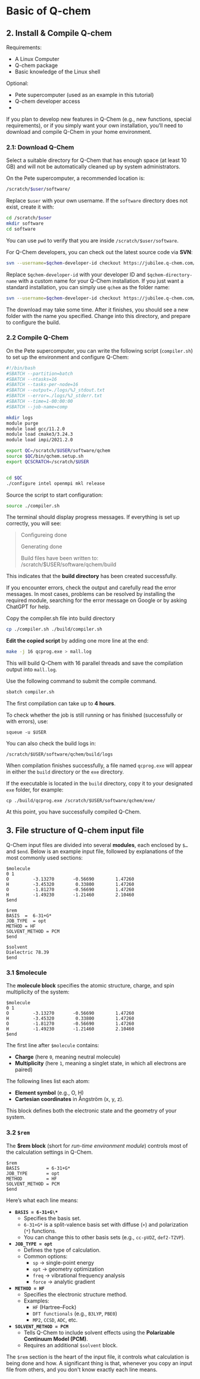 # Basic of Q-chem



## 2. Install & Compile Q-chem

Requirements:

- A Linux Computer
- Q-chem package
- Basic knowledge of the Linux shell

Optional:

- Pete supercomputer (used as an example in this tutorial)
- Q-chem developer access
- 

If you plan to develop new features in Q-Chem (e.g., new functions, special requirements), or if you simply want your own installation, you’ll need to download and compile Q-Chem in your home environment.



### 2.1: Download Q-Chem

Select a suitable directory for Q-Chem that has enough space (at least 10 GB) and will not be automatically cleaned up by system administrators.

On the Pete supercomputer, a recommended location is:

```bash
/scratch/$user/software/
```

Replace `$user` with your own username. If the `software` directory does not exist, create it with:

```bash
cd /scratch/$user
mkdir software
cd software
```

You can use `pwd` to verify that you are inside `/scratch/$user/software`.

For Q-Chem developers, you can check out the latest source code via **SVN**:

```bash
svn --username=$qchem-developer-id checkout https://jubilee.q-chem.com/svnroot/qchem/trunk $qchem-directory-name
```

Replace `$qchem-developer-id` with your developer ID and `$qchem-directory-name` with a custom name for your Q-Chem installation.
If you just want a standard installation, you can simply use `qchem` as the folder name:

```bash
svn --username=$qchem-developer-id checkout https://jubilee.q-chem.com/svnroot/qchem/trunk qchem
```

The download may take some time. After it finishes, you should see a new folder with the name you specified. Change into this directory, and prepare to configure the build.

### 2.2 Compile Q-Chem

 On the Pete supercomputer, you can write the following script (`compiler.sh`) to set up the environment and configure Q-Chem:

```bash
#!/bin/bash
#SBATCH --partition=batch
#SBATCH --ntasks=16
#SBATCH --tasks-per-node=16
#SBATCH --output=./logs/%J_stdout.txt
#SBATCH --error=./logs/%J_stderr.txt
#SBATCH --time=1-00:00:00
#SBATCH --job-name=comp

mkdir logs
module purge
module load gcc/11.2.0
module load cmake3/3.24.3
module load impi/2021.2.0

export QC=/scratch/$USER/software/qchem
source $QC/bin/qchem.setup.sh
export QCSCRATCH=/scratch/$USER


cd $QC
./configure intel openmpi mkl release
```

Source the script to start configuration:

```bash
source ./compiler.sh
```

The terminal should display progress messages. If everything is set up correctly, you will see:

> Configureing done
>
> Generating done
>
> Build files have been written to: /scratch/$USER/software/qchem/build

This indicates that the **build directory** has been created successfully.

If you encounter errors, check the output and carefully read the error messages. In most cases, problems can be resolved by installing the required module, searching for the error message on Google or by asking ChatGPT for help.

Copy the compiler.sh file into build directory

```bash
cp ./compiler.sh ./build/compiler.sh
```

**Edit the copied script** by adding one more line at the end:

```bash
make -j 16 qcprog.exe > mall.log
```

This will build Q-Chem with 16 parallel threads and save the compilation output into `mall.log`.

Use the following command to submit the compile command.

```bash
sbatch compiler.sh
```

The first compilation can take up to **4 hours**. 

To check whether the job is still running or has finished (successfully or with errors), use:

```
squeue -u $USER
```

You can also check the build logs in:

```
/scratch/$USER/software/qchem/build/logs
```

When compilation finishes successfully, a file named `qcprog.exe` will appear in either the `build` directory or the `exe` directory.

If the executable is located in the `build` directory, copy it to your designated `exe` folder, for example:

```
cp ./build/qcprog.exe /scratch/$USER/software/qchem/exe/
```

At this point, you have successfully compiled Q-Chem.



## 3. File structure of Q-chem input file

Q-Chem input files are divided into several **modules**, each enclosed by `$…` and `$end`.
 Below is an example input file, followed by explanations of the most commonly used sections:

```
$molecule
0 1
O         -3.13270       -0.56690        1.47260
H         -3.45320        0.33800        1.47260
O         -1.81270       -0.56690        1.47260
H         -1.49230       -1.21460        2.10460
$end

$rem
BASIS  =  6-31+G*
JOB_TYPE  = opt
METHOD = HF
SOLVENT_METHOD = PCM
$end

$solvent
Dielectric 78.39
$end

```

### 3.1 $molecule

The **molecule block** specifies the atomic structure, charge, and spin multiplicity of the system:

```
$molecule
0 1
O         -3.13270       -0.56690        1.47260
H         -3.45320        0.33800        1.47260
O         -1.81270       -0.56690        1.47260
H         -1.49230       -1.21460        2.10460
$end

```

The first line after `$molecule` contains:

- **Charge** (here `0`, meaning neutral molecule)
- **Multiplicity** (here `1`, meaning a singlet state, in which all electrons are paired)

The following lines list each atom:

- **Element symbol** (e.g., O, H)
- **Cartesian coordinates** in Ångström (x, y, z).

This block defines both the electronic state and the geometry of your system.



### 3.2 `$rem`

The **$rem block** (short for *run-time environment module*) controls most of the calculation settings in Q-Chem.

```
$rem
BASIS          = 6-31+G*
JOB_TYPE       = opt
METHOD         = HF
SOLVENT_METHOD = PCM
$end
```

Here’s what each line means:

- **`BASIS = 6-31+G\*`**
  - Specifies the basis set.
  - `6-31+G*` is a split-valence basis set with diffuse (`+`) and polarization (`*`) functions.
  - You can change this to other basis sets (e.g., `cc-pVDZ`, `def2-TZVP`).
- **`JOB_TYPE = opt`**
  - Defines the type of calculation.
  - Common options:
    - `sp` → single-point energy
    - `opt` → geometry optimization
    - `freq` → vibrational frequency analysis
    - `force` → analytic gradient
- **`METHOD = HF`**
  - Specifies the electronic structure method.
  - Examples:
    - `HF` (Hartree–Fock)
    - `DFT functionals` (e.g., `B3LYP`, `PBE0`)
    - `MP2`, `CCSD`, `ADC`, etc.
- **`SOLVENT_METHOD = PCM`**
  - Tells Q-Chem to include solvent effects using the **Polarizable Continuum Model (PCM)**.
  - Requires an additional `$solvent` block.

The `$rem` section is the heart of the input file, it controls what calculation is being done and how. A significant thing is that, whenever you copy an input file from others, and you don't know exactly each line means. 
